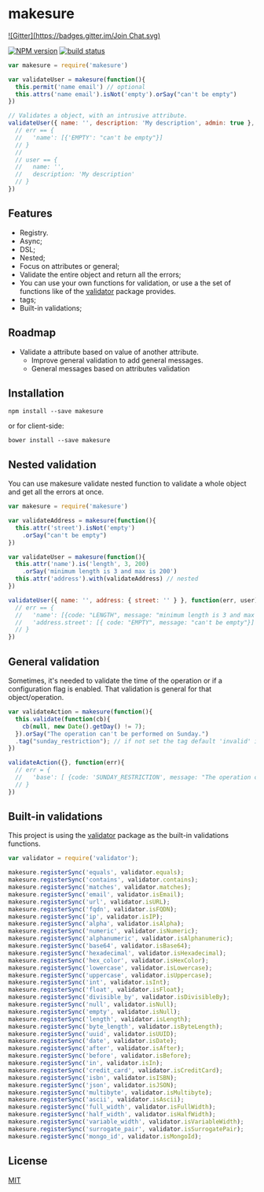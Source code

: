 # makesure
[![Gitter](https://badges.gitter.im/Join Chat.svg)](https://gitter.im/sadjow/makesure?utm_source=badge&utm_medium=badge&utm_campaign=pr-badge&utm_content=badge)

[![NPM version][npm-image]][npm-url]
[![build status][travis-image]][travis-url]

```js
var makesure = require('makesure')

var validateUser = makesure(function(){
  this.permit('name email') // optional
  this.attrs('name email').isNot('empty').orSay("can't be empty")
})

// Validates a object, with an intrusive attribute.
validateUser({ name: '', description: 'My description', admin: true }, function(err, user){
  // err == {
  //   'name': [{'EMPTY': "can't be empty"}]
  // }
  //
  // user == {
  //   name: '',
  //   description: 'My description'
  // }
})
```

##  Features

  * Registry.
  * Async;
  * DSL;
  * Nested;
  * Focus on attributes or general;
  * Validate the entire object and return all the errors;
  * You can use your own functions for validation, or use a the set of functions like of the [validator](https://github.com/chriso/validator.js) package provides.
  * tags;
  * Built-in validations;

## Roadmap

  * Validate a attribute based on value of another attribute.
	* Improve general validation to add general messages.
	* General messages based on attributes validation

##  Installation

```console
npm install --save makesure
```

or for client-side:

```console
bower install --save makesure
```

## Nested validation

You can use makesure validate nested function to validate a whole object and get all the errors at once.

```js
var makesure = require('makesure')

var validateAddress = makesure(function(){
  this.attr('street').isNot('empty')
    .orSay("can't be empty")
})

var validateUser = makesure(function(){
  this.attr('name').is('length', 3, 200)
    .orSay('minimum length is 3 and max is 200')
  this.attr('address').with(validateAddress) // nested
})

validateUser({ name: '', address: { street: '' } }, function(err, user){
  // err == {
  //   'name': [{code: "LENGTH", message: "minimum length is 3 and max is 200"}],
  //   'address.street': [{ code: "EMPTY", message: "can't be empty"}]
  // }
})
```

## General validation

Sometimes, it's needed to validate the time of the operation or if a configuration flag is enabled. That validation is general for that object/operation.

```js
var validateAction = makesure(function(){
  this.validate(function(cb){
    cb(null, new Date().getDay() != 7);
  }).orSay("The operation can't be performed on Sunday.")
  .tag("sunday_restriction"); // if not set the tag default 'invalid' is used.
})

validateAction({}, function(err){
  // err = {
  //   'base': [ {code: 'SUNDAY_RESTRICTION', message: "The operation can't be performed on Sunday."} ]
  // }
})
```

## Built-in validations

This project is using the [validator](https://github.com/chriso/validator.js) package as the built-in validations functions.

```js
var validator = require('validator');

makesure.registerSync('equals', validator.equals);
makesure.registerSync('contains', validator.contains);
makesure.registerSync('matches', validator.matches);
makesure.registerSync('email', validator.isEmail);
makesure.registerSync('url', validator.isURL);
makesure.registerSync('fqdn', validator.isFQDN);
makesure.registerSync('ip', validator.isIP);
makesure.registerSync('alpha', validator.isAlpha);
makesure.registerSync('numeric', validator.isNumeric);
makesure.registerSync('alphanumeric', validator.isAlphanumeric);
makesure.registerSync('base64', validator.isBase64);
makesure.registerSync('hexadecimal', validator.isHexadecimal);
makesure.registerSync('hex_color', validator.isHexColor);
makesure.registerSync('lowercase', validator.isLowercase);
makesure.registerSync('uppercase', validator.isUppercase);
makesure.registerSync('int', validator.isInt);
makesure.registerSync('float', validator.isFloat);
makesure.registerSync('divisible_by', validator.isDivisibleBy);
makesure.registerSync('null', validator.isNull);
makesure.registerSync('empty', validator.isNull);
makesure.registerSync('length', validator.isLength);
makesure.registerSync('byte_length', validator.isByteLength);
makesure.registerSync('uuid', validator.isUUID);
makesure.registerSync('date', validator.isDate);
makesure.registerSync('after', validator.isAfter);
makesure.registerSync('before', validator.isBefore);
makesure.registerSync('in', validator.isIn);
makesure.registerSync('credit_card', validator.isCreditCard);
makesure.registerSync('isbn', validator.isISBN);
makesure.registerSync('json', validator.isJSON);
makesure.registerSync('multibyte', validator.isMultibyte);
makesure.registerSync('ascii', validator.isAscii);
makesure.registerSync('full_width', validator.isFullWidth);
makesure.registerSync('half_width', validator.isHalfWidth);
makesure.registerSync('variable_width', validator.isVariableWidth);
makesure.registerSync('surrogate_pair', validator.isSurrogatePair);
makesure.registerSync('mongo_id', validator.isMongoId);
```

## License

[MIT](https://github.com/sadjow/makesure/blob/master/LICENSE)

[npm-image]: https://img.shields.io/npm/v/makesure.svg?style=flat-square
[npm-url]: https://npmjs.org/package/makesure
[travis-image]: https://img.shields.io/travis/sadjow/makesure/master.svg?style=flat-square
[travis-url]: https://travis-ci.org/sadjow/makesure
